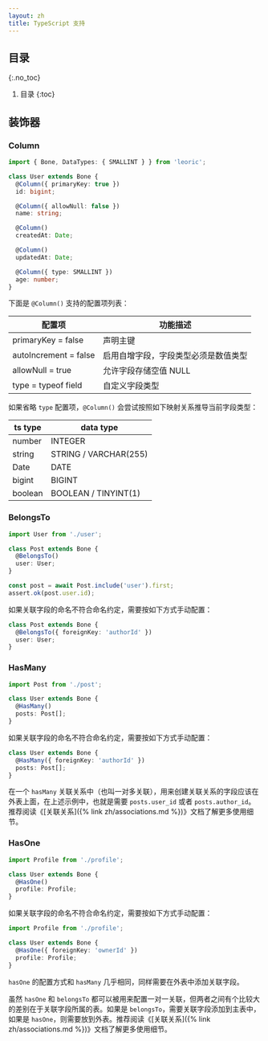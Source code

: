 ```yaml
---
layout: zh
title: TypeScript 支持
---
```


## 目录
{:.no_toc}

1. 目录
{:toc}

## 装饰器

### Column

```ts
import { Bone, DataTypes: { SMALLINT } } from 'leoric';

class User extends Bone {
  @Column({ primaryKey: true })
  id: bigint;

  @Column({ allowNull: false })
  name: string;

  @Column()
  createdAt: Date;

  @Column()
  updatedAt: Date;

  @Column({ type: SMALLINT })
  age: number;
}
```

下面是 `@Column()` 支持的配置项列表：

| 配置项                | 功能描述 |
|-----------------------|-------------|
| primaryKey = false    | 声明主键 |
| autoIncrement = false | 启用自增字段，字段类型必须是数值类型 |
| allowNull = true      | 允许字段存储空值 NULL |
| type = typeof field | 自定义字段类型 |

如果省略 `type` 配置项，`@Column()` 会尝试按照如下映射关系推导当前字段类型：

| ts type | data type |
|---------|-----------|
| number  | INTEGER |
| string  | STRING / VARCHAR(255) |
| Date    | DATE |
| bigint  | BIGINT |
| boolean | BOOLEAN / TINYINT(1) |

### BelongsTo

```ts
import User from './user';

class Post extends Bone {
  @BelongsTo()
  user: User;
}

const post = await Post.include('user').first;
assert.ok(post.user.id);
```

如果关联字段的命名不符合命名约定，需要按如下方式手动配置：

```ts
class Post extends Bone {
  @BelongsTo({ foreignKey: 'authorId' })
  user: User;
}
```

### HasMany

```ts
import Post from './post';

class User extends Bone {
  @HasMany()
  posts: Post[];
}
```

如果关联字段的命名不符合命名约定，需要按如下方式手动配置：

```ts
class User extends Bone {
  @HasMany({ foreignKey: 'authorId' })
  posts: Post[];
}
```

在一个 `hasMany` 关联关系中（也叫一对多关联），用来创建关联关系的字段应该在外表上面，在上述示例中，也就是需要 `posts.user_id` 或者 `posts.author_id`。推荐阅读《[关联关系]({% link zh/associations.md %})》文档了解更多使用细节。

### HasOne

```ts
import Profile from './profile';

class User extends Bone {
  @HasOne()
  profile: Profile;
}
```

如果关联字段的命名不符合命名约定，需要按如下方式手动配置：

```ts
import Profile from './profile';

class User extends Bone {
  @HasOne({ foreignKey: 'ownerId' })
  profile: Profile;
}
```

`hasOne` 的配置方式和 `hasMany` 几乎相同，同样需要在外表中添加关联字段。

虽然 `hasOne` 和 `belongsTo` 都可以被用来配置一对一关联，但两者之间有个比较大的差别在于关联字段所属的表。如果是 `belongsTo`，需要关联字段添加到主表中，如果是 `hasOne`，则需要放到外表。推荐阅读《[关联关系]({% link zh/associations.md %})》文档了解更多使用细节。
